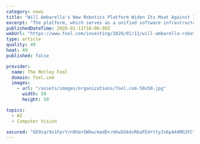 ```yaml
---
category: news
title: "Will Ambarella's New Robotics Platform Widen Its Moat Against Intel?"
excerpt: "The platform, which serves as a unified software infrastructure for Ambarella's CVflow computer vision system on chips (SoCs), targets automated guided vehicles, industrial robots, and emerging ..."
publishedDateTime: 2020-01-11T16:06:00Z
webUrl: "https://www.fool.com/investing/2020/01/11/will-ambarella-robotics-platform-widen-moat-intel.aspx"
type: article
quality: 49
heat: 49
published: false

provider:
  name: The Motley Fool
  domain: fool.com
  images:
    - url: "/assets/images/organizations/fool.com-50x50.jpg"
      width: 50
      height: 50

topics:
  - AI
  - Computer Vision

secured: "GE9iqr9x1FprY/n9Ua+5Whw/madD+/mhw5GkdvRbaFEd+ttyJx6pA44MG2FCttfcVQkttNrq8le7oHCFsYWd/OwoLUdvxT5aJy4ofUWLlY85E++5Yo9R/fSGopdEdbmgk5BnQ7P6ZZNuWrIG3vf/8UgElJzNZKzx7qPDvGjluI+sMjBPu03E/eiVb5z+wQE4RrSlxAAf8T3saDb55PFh4jZVrkNQryv1s6v+wH1qz+WQyM7i0x4tfw4Yl7mY/cC3a4pWLICI/08xurSprYxyuKb5EJSJtMLg+/FFzI05HnPYVrpCH426PLNdeszdt27b;FxfAJ0ZoQm3vW7sFiYgmeQ=="
---
```



